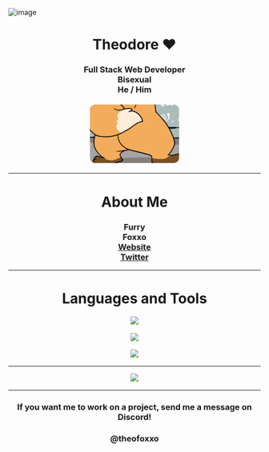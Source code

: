 ![image](https://github.com/TheoFoxxo/TheoFoxxo/assets/56260438/2a05dafa-7b4d-4204-9810-b72d97454769)<div align="center"> 
  <h1 style="font-weight: bold">Theodore ❤️</h1>
    <h3>
         Full Stack Web Developer<br>
         Bisexual<br>
         He / Him<br><br>
       <img style="border-radius:10px" src="furry stuff/shake.gif"><br>        <!-- I don't want to wait for discord to load :3 -->
    </h3>
  <hr>
  <h1>About Me</h1>
    <h3>
      Furry<br>
      Foxxo<br>
      <a href="https://theodev.uk">
        Website
      </a><br>
      <!-- Old Domain isn't valid -->
      <a href="https://twitter.com/GayTheoo">
        Twitter
      </a><br>
    </h3>
  <hr>
  <h1>Languages and Tools</h1>
  <p>
    <img src='https://skillicons.dev/icons?i=mongodb,typescript,javascript,python,java,lua'/>
  </p>
  <p>
    <img src='https://skillicons.dev/icons?i=html,sass,css,react,php,vue'/>
  </p>
  <p>
    <img src='https://skillicons.dev/icons?i=tailwind,figma,next,vscode,visualstudio,idea'/>
  </p>
  <hr/>
      <img src="https://github-readme-stats.vercel.app/api?username=TheoFoxxo&show_icons=true&theme=dark"><br>
  <hr/>
  <h3>
  If you want me to work on a project, send me a message on Discord!</br>
  <h3 style="font-weight: bold">@theofoxxo</h3>
  </h3>
</div>
